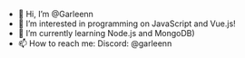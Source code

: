 - 👋 Hi, I’m @Garleenn
- 👀 I’m interested in programming on JavaScript and Vue.js!
- 🌱 I’m currently learning Node.js and MongoDB)
- 📫 How to reach me: Discord: @garleenn

